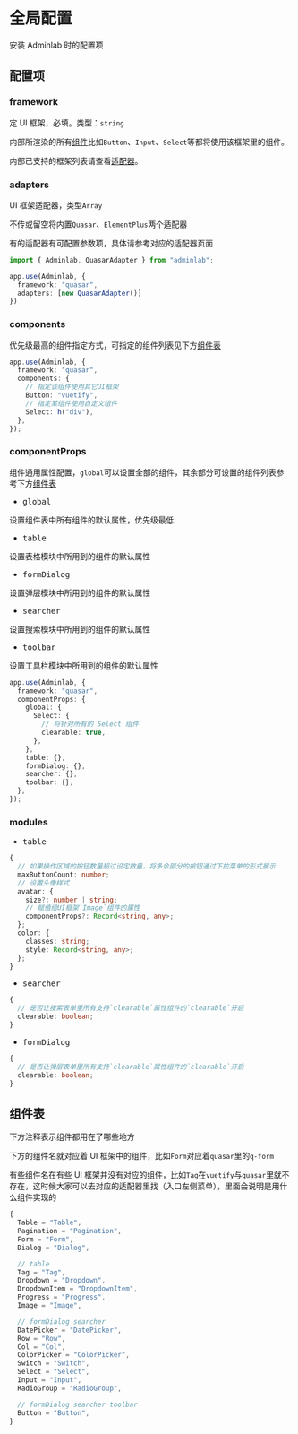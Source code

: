 # 全局配置

安装 Adminlab 时的配置项

## 配置项

### framework

定 UI 框架，必填。类型：`string`

内部所渲染的所有[组件](/zh-CN/global/index.html#组件表)比如`Button`、`Input`、`Select`等都将使用该框架里的组件。

内部已支持的框架列表请查看[适配器](/zh-CN/adapters/index.html)。

### adapters

UI 框架适配器，类型`Array`

不传或留空将内置`Quasar`、`ElementPlus`两个适配器

有的适配器有可配置参数项，具体请参考对应的适配器页面

```ts
import { Adminlab, QuasarAdapter } from "adminlab";

app.use(Adminlab, {
  framework: "quasar",
  adapters: [new QuasarAdapter()]
})
```

### components

优先级最高的组件指定方式，可指定的组件列表见下方[组件表](/zh-CN/global/index.html#组件表)

```ts
app.use(Adminlab, {
  framework: "quasar",
  components: {
    // 指定该组件使用其它UI框架
    Button: "vuetify",
    // 指定某组件使用自定义组件
    Select: h("div"),
  },
});
```

### componentProps

组件通用属性配置，`global`可以设置全部的组件，其余部分可设置的组件列表参考下方[组件表](/zh-CN/global/index.html#组件表)

- <pre>global</pre>

设置组件表中所有组件的默认属性，优先级最低

- <pre>table</pre>

设置表格模块中所用到的组件的默认属性

- <pre>formDialog</pre>

设置弹层模块中所用到的组件的默认属性

- <pre>searcher</pre>

设置搜索模块中所用到的组件的默认属性

- <pre>toolbar</pre>

设置工具栏模块中所用到的组件的默认属性

```ts
app.use(Adminlab, {
  framework: "quasar",
  componentProps: {
    global: {
      Select: {
        // 将针对所有的 Select 组件
        clearable: true,
      },
    },
    table: {},
    formDialog: {},
    searcher: {},
    toolbar: {},
  },
});
```

### modules

- <pre>table</pre>

```ts
{
  // 如果操作区域的按钮数量超过设定数量，将多余部分的按钮通过下拉菜单的形式展示
  maxButtonCount: number;
  // 设置头像样式
  avatar: {
    size?: number | string;
    // 赋值给UI框架`Image`组件的属性
    componentProps?: Record<string, any>;
  };
  color: {
    classes: string;
    style: Record<string, any>;
  };
}
```

- <pre>searcher</pre>

```ts
{
  // 是否让搜索表单里所有支持`clearable`属性组件的`clearable`开启
  clearable: boolean;
}
```

- <pre>formDialog</pre>

```ts
{
  // 是否让弹层表单里所有支持`clearable`属性组件的`clearable`开启
  clearable: boolean;
}
```

## 组件表

下方注释表示组件都用在了哪些地方

下方的组件名就对应着 UI 框架中的组件，比如`Form`对应着`quasar`里的`q-form`

有些组件名在有些 UI 框架并没有对应的组件，比如`Tag`在`vuetify`与`quasar`里就不存在，这时候大家可以去对应的适配器里找（入口左侧菜单），里面会说明是用什么组件实现的

```ts
{
  Table = "Table",
  Pagination = "Pagination",
  Form = "Form",
  Dialog = "Dialog",

  // table
  Tag = "Tag",
  Dropdown = "Dropdown",
  DropdownItem = "DropdownItem",
  Progress = "Progress",
  Image = "Image",

  // formDialog searcher
  DatePicker = "DatePicker",
  Row = "Row",
  Col = "Col",
  ColorPicker = "ColorPicker",
  Switch = "Switch",
  Select = "Select",
  Input = "Input",
  RadioGroup = "RadioGroup",

  // formDialog searcher toolbar
  Button = "Button",
}
```
